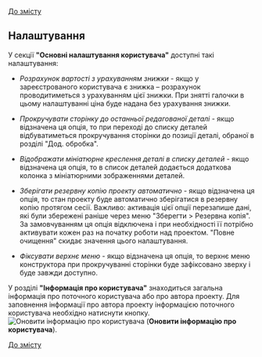[До змісту](/service/doc/?cid=steklo)
## Налаштування

У секції  **"Основні налаштування користувача"** доступні такі налаштування:

- *Розрахунок вартості з урахуванням знижки* - якщо у зареєстрованого користувача є знижка – розрахунок проводитиметься з урахуванням цієї знижки.  При знятті галочки в цьому налаштуванні ціна буде надана без урахування знижки.

- *Прокручувати сторінку до останньої редагованої деталі* - якщо відзначена ця опція, то при переході до списку деталей відбуватиметься прокручування сторінки до позиції деталі, обраної в розділі "Дод. обробка".

- *Відображати мініатюрне креслення деталі в списку деталей* - якщо відзначена ця опція, то в список деталей додається додаткова колонка з мініатюрними зображеннями деталей.

- *Зберігати резервну копію проекту автоматично* - якщо відзначена ця опція, то стан проекту буде автоматично зберігатися в резервну копію протягом сесії. 
Важливо: активація цієї опції перезапише дані, які були збережені раніше через меню "Зберегти > Резервна копія".
За замовчуванням ця опція відключена і при необхідності її потрібно активувати кожен раз на початку роботи над проектом. "Повне очищення" скидає значення цього налаштування.

- *Фіксувати верхнє меню* - якщо відзначена ця опція, то верхнє меню конструктора при прокручуванні сторінки буде зафіксовано зверху і буде завжди доступно.

У розділі  **"Інформація про користувача"** знаходиться загальна інформація про поточного користувача або про автора проекту.
Для заповнення інформації про автора проекту інформацією поточного користувача необхідно натиснути кнопку. ![Оновити інформацію про користувача](/service/doc/img/button-updateUserInfo.png) (**Оновити інформацію про користувача**).


[До змісту](/service/doc/?cid=steklo)